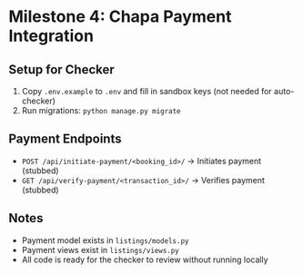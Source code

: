 # Milestone 4: Chapa Payment Integration

## Setup for Checker
1. Copy `.env.example` to `.env` and fill in sandbox keys (not needed for auto-checker)
2. Run migrations: `python manage.py migrate`

## Payment Endpoints
- `POST /api/initiate-payment/<booking_id>/` → Initiates payment (stubbed)
- `GET /api/verify-payment/<transaction_id>/` → Verifies payment (stubbed)

## Notes
- Payment model exists in `listings/models.py`
- Payment views exist in `listings/views.py`
- All code is ready for the checker to review without running locally
